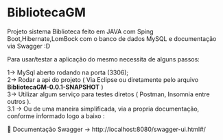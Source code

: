 # BibliotecaGM
Projeto sistema Biblioteca feito em JAVA com Sping Boot,Hibernate,LomBock com o banco de dados MySQL e documentação via Swagger :D

Para usar/testar a aplicação do mesmo necessita de alguns passos:

1-> MySql aberto rodando na porta (3306);
<br>
2-> Rodar a api do projeto ( Via Eclipse ou diretamente pelo arquivo **BibliotecaGM-0.0.1-SNAPSHOT** )
<br>
3-> Utilizar algum serviço para testes diretos ( Postman, Insomnia entre outros ).
<br>
3.1 -> Ou de uma maneira simplificada, via a propria documentação, conforme informado logo a baixo :


📃 Documentação Swagger -> http://localhost:8080/swagger-ui.html#/
